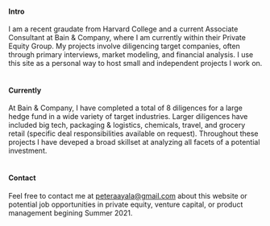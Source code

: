 
#### Intro
I am a recent graudate from Harvard College and a current Associate Consultant at Bain & Company, where I am currently within their Private Equity Group. My projects involve diligencing target companies, often through primary interviews, market modeling, and financial analysis. I use this site as a personal way to host small and independent projects I work on.
<br><br>
#### Currently
At Bain & Company, I have completed a total of 8 diligences for a large hedge fund in a wide variety of target industries. Larger diligences have included big tech, packaging & logistics, chemicals, travel, and grocery retail (specific deal responsibilities available on request). Throughout these projects I have deveped a broad skillset at analyzing all facets of a potential investment. 
<br><br>
#### Contact

Feel free to contact me at [peteraayala@gmail.com](peteraayala@gmail.com) about this website or potential job opportunities in private equity, venture capital, or product management begining Summer 2021.